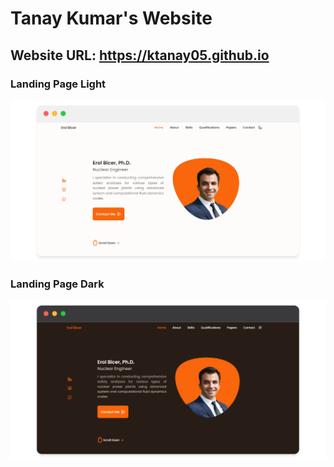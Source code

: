 # Tanay Kumar's Website
## Website URL: https://ktanay05.github.io

<!--
- The design is based on [Bedimcode](https://github.com/bedimcode)
- The resume is created on [FlowCV](https://flowcv.com/)
- The email service provider is [EmailJs](https://www.emailjs.com/)
- Contact form validations are added using [JavaScript](https://www.youtube.com/watch?v=fz8bwvn9lA4) 
- Normal alerts are replaced with Sweet Alert [SweetAlert](https://sweetalert.js.org)
- The favicon generator is [favicon.io](https://favicon.io/favicon-generator/)
- The Open Graph Meta Tags are added [Open Graph](https://ogp.me/)
- Videos are embedded from [YouTube](https://www.youtube.com)
- Presentations are  embedded from [Beautiful.ai](https://www.beautiful.ai)
- Added Google Tag script for [Google Analytics](https://analytics.google.com)
- Online meeting integration is from [Calendly](https://calendly.com/)
- Chatbot integration is from [Crisp](https://crisp.chat/en/)
-->

### Landing Page Light

![preview img](./assets/snaps/light.png)

### Landing Page Dark

![preview img](./assets/snaps/dark.png)

